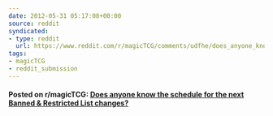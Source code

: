 ```yaml
---
date: 2012-05-31 05:17:08+00:00
source: reddit
syndicated:
- type: reddit
  url: https://www.reddit.com/r/magicTCG/comments/udfhe/does_anyone_know_the_schedule_for_the_next_banned/
tags:
- magicTCG
- reddit_submission
---
```


#### Posted on r/magicTCG: [Does anyone know the schedule for the next Banned & Restricted List changes?](https://www.reddit.com/r/magicTCG/comments/udfhe/does_anyone_know_the_schedule_for_the_next_banned/)